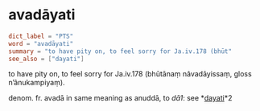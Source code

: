 # avadāyati

``` toml
dict_label = "PTS"
word = "avadāyati"
summary = "to have pity on, to feel sorry for Ja.iv.178 (bhūt"
see_also = ["dayati"]
```

to have pity on, to feel sorry for Ja.iv.178 (bhūtānaṃ nâvadāyissaṃ, gloss n’ânukampiyaṃ).

denom. fr. avadā in same meaning as anuddā, to *dā1*: see *[dayati](dayati.md)*2


